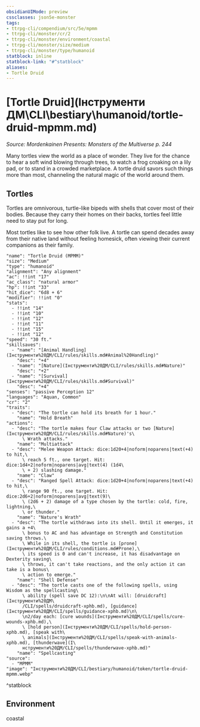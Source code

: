 ```yaml
---
obsidianUIMode: preview
cssclasses: json5e-monster
tags:
- ttrpg-cli/compendium/src/5e/mpmm
- ttrpg-cli/monster/cr/2
- ttrpg-cli/monster/environment/coastal
- ttrpg-cli/monster/size/medium
- ttrpg-cli/monster/type/humanoid
statblock: inline
statblock-link: "#^statblock"
aliases:
- Tortle Druid
---
```

# [Tortle Druid](Інструменти ДМ\CLI\bestiary\humanoid/tortle-druid-mpmm.md)
*Source: Mordenkainen Presents: Monsters of the Multiverse p. 244*  

Many tortles view the world as a place of wonder. They live for the chance to hear a soft wind blowing through trees, to watch a frog croaking on a lily pad, or to stand in a crowded marketplace. A tortle druid savors such things more than most, channeling the natural magic of the world around them.

## Tortles

Tortles are omnivorous, turtle-like bipeds with shells that cover most of their bodies. Because they carry their homes on their backs, tortles feel little need to stay put for long.

Most tortles like to see how other folk live. A tortle can spend decades away from their native land without feeling homesick, often viewing their current companions as their family.

```statblock
"name": "Tortle Druid (MPMM)"
"size": "Medium"
"type": "humanoid"
"alignment": "Any alignment"
"ac": !!int "17"
"ac_class": "natural armor"
"hp": !!int "33"
"hit_dice": "6d8 + 6"
"modifier": !!int "0"
"stats":
  - !!int "14"
  - !!int "10"
  - !!int "12"
  - !!int "11"
  - !!int "15"
  - !!int "12"
"speed": "30 ft."
"skillsaves":
  - "name": "[Animal Handling](Інструменти%20ДМ/CLI/rules/skills.md#Animal%20Handling)"
    "desc": "+4"
  - "name": "[Nature](Інструменти%20ДМ/CLI/rules/skills.md#Nature)"
    "desc": "+2"
  - "name": "[Survival](Інструменти%20ДМ/CLI/rules/skills.md#Survival)"
    "desc": "+4"
"senses": "passive Perception 12"
"languages": "Aquan, Common"
"cr": "2"
"traits":
  - "desc": "The tortle can hold its breath for 1 hour."
    "name": "Hold Breath"
"actions":
  - "desc": "The tortle makes four Claw attacks or two [Nature](Інструменти%20ДМ/CLI/rules/skills.md#Nature)'s\
      \ Wrath attacks."
    "name": "Multiattack"
  - "desc": "Melee Weapon Attack: dice:1d20+4|noform|noparens|text(+4) to hit,\
      \ reach 5 ft., one target. Hit: dice:1d4+2|noform|noparens|avg|text(4) (1d4\
      \ + 2) slashing damage."
    "name": "Claw"
  - "desc": "Ranged Spell Attack: dice:1d20+4|noform|noparens|text(+4) to hit,\
      \ range 90 ft., one target. Hit: dice:2d6+2|noform|noparens|avg|text(9)\
      \ (2d6 + 2) damage of a type chosen by the tortle: cold, fire, lightning,\
      \ or thunder."
    "name": "Nature's Wrath"
  - "desc": "The tortle withdraws into its shell. Until it emerges, it gains a +4\
      \ bonus to AC and has advantage on Strength and Constitution saving throws.\
      \ While in its shell, the tortle is [prone](Інструменти%20ДМ/CLI/rules/conditions.md#Prone),\
      \ its speed is 0 and can't increase, it has disadvantage on Dexterity saving\
      \ throws, it can't take reactions, and the only action it can take is a bonus\
      \ action to emerge."
    "name": "Shell Defense"
  - "desc": "The tortle casts one of the following spells, using Wisdom as the spellcasting\
      \ ability (spell save DC 12):\n\nAt will: [druidcraft](Інструменти%20ДМ\
      /CLI/spells/druidcraft-xphb.md), [guidance](Інструменти%20ДМ/CLI/spells/guidance-xphb.md)\n\
      \n2/day each: [cure wounds](Інструменти%20ДМ/CLI/spells/cure-wounds-xphb.md),\
      \ [hold person](Інструменти%20ДМ/CLI/spells/hold-person-xphb.md), [speak with\
      \ animals](Інструменти%20ДМ/CLI/spells/speak-with-animals-xphb.md), [thunderwave](І\
      нструменти%20ДМ/CLI/spells/thunderwave-xphb.md)"
    "name": "Spellcasting"
"source":
  - "MPMM"
"image": "Інструменти%20ДМ/CLI/bestiary/humanoid/token/tortle-druid-mpmm.webp"
```
^statblock

## Environment

coastal